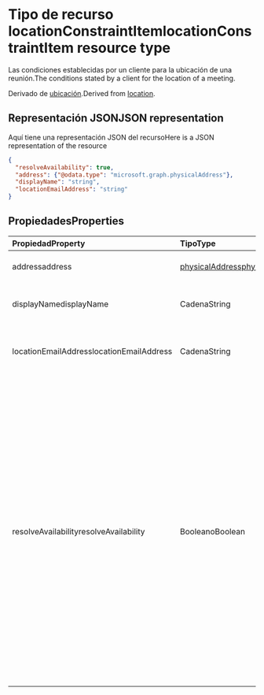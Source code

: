 # <a name="locationconstraintitem-resource-type"></a><span data-ttu-id="5965e-101">Tipo de recurso locationConstraintItem</span><span class="sxs-lookup"><span data-stu-id="5965e-101">locationConstraintItem resource type</span></span>

<span data-ttu-id="5965e-102">Las condiciones establecidas por un cliente para la ubicación de una reunión.</span><span class="sxs-lookup"><span data-stu-id="5965e-102">The conditions stated by a client for the location of a meeting.</span></span>

<span data-ttu-id="5965e-103">Derivado de [ubicación](location.md).</span><span class="sxs-lookup"><span data-stu-id="5965e-103">Derived from [location](location.md).</span></span>

## <a name="json-representation"></a><span data-ttu-id="5965e-104">Representación JSON</span><span class="sxs-lookup"><span data-stu-id="5965e-104">JSON representation</span></span>

<span data-ttu-id="5965e-105">Aquí tiene una representación JSON del recurso</span><span class="sxs-lookup"><span data-stu-id="5965e-105">Here is a JSON representation of the resource</span></span>

<!--{
  "blockType": "resource",
  "optionalProperties": [],
  "baseType": "microsoft.graph.location",
  "@odata.type": "microsoft.graph.locationConstraintItem"
}-->

```json
{
  "resolveAvailability": true,
  "address": {"@odata.type": "microsoft.graph.physicalAddress"},
  "displayName": "string",
  "locationEmailAddress": "string"
}

```
## <a name="properties"></a><span data-ttu-id="5965e-106">Propiedades</span><span class="sxs-lookup"><span data-stu-id="5965e-106">Properties</span></span>
| <span data-ttu-id="5965e-107">Propiedad</span><span class="sxs-lookup"><span data-stu-id="5965e-107">Property</span></span>     | <span data-ttu-id="5965e-108">Tipo</span><span class="sxs-lookup"><span data-stu-id="5965e-108">Type</span></span>   |<span data-ttu-id="5965e-109">Descripción</span><span class="sxs-lookup"><span data-stu-id="5965e-109">Description</span></span>|
|:---------------|:--------|:----------|
| <span data-ttu-id="5965e-110">address</span><span class="sxs-lookup"><span data-stu-id="5965e-110">address</span></span> | [<span data-ttu-id="5965e-111">physicalAddress</span><span class="sxs-lookup"><span data-stu-id="5965e-111">physicalAddress</span></span>](physicalAddress.md) |<span data-ttu-id="5965e-112">Dirección postal de la ubicación.</span><span class="sxs-lookup"><span data-stu-id="5965e-112">The street address of the location.</span></span> |
| <span data-ttu-id="5965e-113">displayName</span><span class="sxs-lookup"><span data-stu-id="5965e-113">displayName</span></span>  | <span data-ttu-id="5965e-114">Cadena</span><span class="sxs-lookup"><span data-stu-id="5965e-114">String</span></span> | <span data-ttu-id="5965e-115">Nombre asociado a la ubicación.</span><span class="sxs-lookup"><span data-stu-id="5965e-115">The name associated with the location.</span></span>                       |
| <span data-ttu-id="5965e-116">locationEmailAddress</span><span class="sxs-lookup"><span data-stu-id="5965e-116">locationEmailAddress</span></span> | <span data-ttu-id="5965e-117">Cadena</span><span class="sxs-lookup"><span data-stu-id="5965e-117">String</span></span> | <span data-ttu-id="5965e-118">Dirección de correo electrónico opcional en la ubicación</span><span class="sxs-lookup"><span data-stu-id="5965e-118">Optional email address of the location.</span></span> |
| <span data-ttu-id="5965e-119">resolveAvailability</span><span class="sxs-lookup"><span data-stu-id="5965e-119">resolveAvailability</span></span> | <span data-ttu-id="5965e-120">Booleano</span><span class="sxs-lookup"><span data-stu-id="5965e-120">Boolean</span></span> | <span data-ttu-id="5965e-p101">Si se establece en verdadero y el recurso especificado está ocupado [findMeetingTimes](../api/user_findmeetingtimes.md) buscará otro recurso que esté libre. Si se establece en falso y el recurso especificado está ocupado, **findMeetingTimes** devolverá el recurso mejor puntuado en la caché del usuario sin comprobar que esté libre o no. El valor predeterminado es "true".</span><span class="sxs-lookup"><span data-stu-id="5965e-p101">If set to true and the specified resource is busy, [findMeetingTimes](../api/user_findmeetingtimes.md) looks for another resource that is free. If set to false and the specified resource is busy, **findMeetingTimes** returns the resource best ranked in the user's cache without checking if it's free. Default is true.</span></span> |

<!-- uuid: 8fcb5dbc-d5aa-4681-8e31-b001d5168d79
2015-10-25 14:57:30 UTC -->
<!-- {
  "type": "#page.annotation",
  "description": "locationConstraintItem resource",
  "keywords": "",
  "section": "documentation",
  "tocPath": ""
}-->